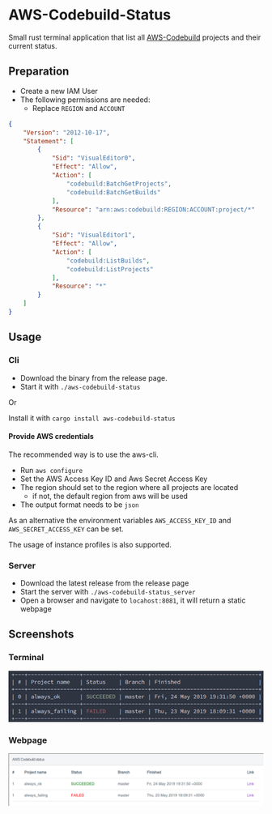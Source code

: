 # AWS-Codebuild-Status

Small rust terminal application that list all [AWS-Codebuild](https://aws.amazon.com/de/codebuild/) projects and their current status.

## Preparation

- Create a new IAM User
- The following permissions are needed:
  - Replace `REGION` and `ACCOUNT`

``` json
{
    "Version": "2012-10-17",
    "Statement": [
        {
            "Sid": "VisualEditor0",
            "Effect": "Allow",
            "Action": [
                "codebuild:BatchGetProjects",
                "codebuild:BatchGetBuilds"
            ],
            "Resource": "arn:aws:codebuild:REGION:ACCOUNT:project/*"
        },
        {
            "Sid": "VisualEditor1",
            "Effect": "Allow",
            "Action": [
                "codebuild:ListBuilds",
                "codebuild:ListProjects"
            ],
            "Resource": "*"
        }
    ]
}
```

## Usage

### Cli

- Download the binary from the release page.
- Start it with `./aws-codebuild-status`

Or

Install it with `cargo install aws-codebuild-status`

#### Provide AWS credentials

The recommended way is to use the aws-cli.
- Run `aws configure`
- Set the AWS Access Key ID and Aws Secret Access Key
- The region should set to the region where all projects are located
    - if not, the default region from aws will be used
- The output format needs to be `json`

As an alternative the environment variables `AWS_ACCESS_KEY_ID` and `AWS_SECRET_ACCESS_KEY` can be set.

The usage of instance profiles is also supported.

### Server

- Download the latest release from the release page
- Start the server with `./aws-codebuild-status_server`
- Open a browser and navigate to `locahost:8081`, it will return a static webpage

## Screenshots

### Terminal
[![screenshot](./assets/screenshot_terminal.png)](./assets/screenshot_terminal.png)

### Webpage
[![screenshot](./assets/screenshot_web.png)](./assets/screenshot_web.png)